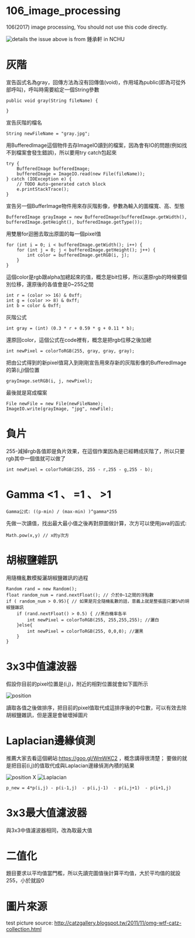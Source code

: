 # 106_image_processing

106(2017) image processing, You should not use this code directly.
		  
![details](https://imgur.com/WPZWtvE.jpg)
the issue above is from 鍾承軒 in NCHU

# 灰階

宣告函式名為gray，回傳方法為沒有回傳值(void)，作用域為public(即為可從外部呼叫)，呼叫時需要給定一個String參數

	public void gray(String fileName) {
	
	}
宣告灰階的檔名

	String newFileName = "gray.jpg";

用BufferedImage這個物件去存ImageIO讀到的檔案，因為會有IO的問題(例如找不到檔案會發生錯誤)，所以要用try catch包起來

	try {
		BufferedImage bufferedImage;
		bufferedImage = ImageIO.read(new File(fileName));
	} catch (IOException e) {
		// TODO Auto-generated catch block 
		e.printStackTrace();
	}
	

宣告另一個BufferImage物件用來存灰階影像，參數為輸入的圖檔寬、高、型態

	BufferedImage grayImage = new BufferedImage(bufferedImage.getWidth(), bufferedImage.getHeight(), bufferedImage.getType());

用雙層for迴圈去取出原圖的每一個pixel值
			
	for (int i = 0; i < bufferedImage.getWidth(); i++) {
		for (int j = 0; j < bufferedImage.getHeight(); j++) {
			int color = bufferedImage.getRGB(i, j);
		}
	}

這個color是rgb跟alpha加總起來的值，概念是bit位移，所以還原rgb的時候要個別位移，還原後的各值會是0~255之間

	int r = (color >> 16) & 0xff;
	int g = (color >> 8) & 0xff;
	int b = color & 0xff;
				
灰階公式

	int gray = (int) (0.3 * r + 0.59 * g + 0.11 * b);
	
還原回color，這個公式在code裡有，概念是把rgb位移之後加總
	
	int newPixel = colorToRGB(255, gray, gray, gray);
	
把由公式得到的新pixel值寫入到剛剛宣告用來存新的灰階影像的BufferedImage的第(i,j)個位置

	grayImage.setRGB(i, j, newPixel);
	
最後就是寫成檔案
	
	File newFile = new File(newFileName);
	ImageIO.write(grayImage, "jpg", newFile);


# 負片
255-減掉rgb各值即是負片效果，在這個作業因為是已經轉成灰階了，所以只要rgb其中一個值就可以做了

	int newPixel = colorToRGB(255, 255 - r,255 - g,255 - b);
	
# Gamma <1 、 =1 、 >1

	Gamma公式: ((p-min) / (max-min) )^gamma*255
先做一次讀值，找出最大最小值之後再對原圖做計算，次方可以使用java的函式:
	
	Math.pow(x,y) // x的y次方

# 胡椒鹽雜訊
用隨機亂數模擬灑胡椒鹽雜訊的過程

	Random rand = new Random();
	float random_num = rand.nextFloat(); // 介於0~1之間的浮點數
	if ( random_num > 0.95){ // 如果是完全隨機亂數的話，意義上就是整張圖只灑5%的胡椒鹽雜訊
		if (rand.nextFloat() > 0.5) { //黑白機率各半
			int newPixel = colorToRGB(255, 255,255,255); //灑白
		}else{
			int newPixel = colorToRGB(255, 0,0,0); //灑黑
		}
	}

# 3x3中值濾波器
假設你目前的pixel位置是(i,j)，附近的相對位置就會如下圖所示

![position](https://imgur.com/BrphFfI.png)

讀取各值之後做排序，把目前的pixel值取代成這排序後的中位數，可以有效去除胡椒鹽雜訊，但是還是會破壞掉圖片

# Laplacian邊緣偵測
推薦大家去看這個網站:https://goo.gl/WmWKC2
，概念講得很清楚；
要做的就是把目前(i,j)的值取代成與Laplacian邊緣偵測內積的結果

![position](https://imgur.com/BrphFfI.png) X ![Laplacian](https://imgur.com/IXHxwwZ.png)

	p_new = 4*p(i,j) - p(i-1,j)  - p(i,j-1)  - p(i,j+1)  - p(i+1,j) 

# 3x3最大值濾波器

與3x3中值濾波器相同，改為取最大值

# 二值化

題目要求以平均值當門檻，所以先讀完圖值後計算平均值，大於平均值的就設255，小於就設0



# 圖片來源
test picture source: http://catzgallery.blogspot.tw/2011/11/omg-wtf-catz-collection.html
